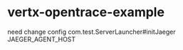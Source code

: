 # vertx-opentrace-example
need change config com.test.ServerLauncher#initJaeger  JAEGER_AGENT_HOST   
